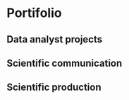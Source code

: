 ---
---

# Portifolio

## Data analyst projects


## Scientific communication 


## Scientific production 

